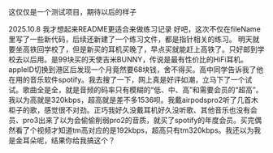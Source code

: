 这仅仅是一个测试项目，期待以后的样子

2025.10.8
我才想起来README更适合来做练习记录
好吧，这次不仅在fileName里写了一些新代码，后续还新建了一个练习文件，都是指针相关的练习。
明天就要坐高铁回学校了，但是新买的耳机买晚了，早点买就能赶上高铁了。只好邮到学校去以后用。是99块买的天使吉米BUNNY，传说是最有性价比的HiFi耳机。
appleID切换到港区后发现一个月竟然要68块钱，舍不得买。高中同学告诉我了他在用的音乐软件spotify。我去搜了一下，网上真是好评如潮，立马下了一个试试。歌曲全是全，就是音频的码率只有模糊的“低、中、高”和需要会员的“超高”。我以为高就是320kbps，超高就是差不多1536呗。我戴airpodspro2听了几首木柜子的歌，感觉很不对劲。正巧我好久没戴耳机好久没听歌、其他音乐也没有会员、pro3出来了以为会偷偷削弱pro2的音质，就买了spotify的年度会员。买完偶然看了个视频才知道tm高对应的是192kbps，超高只有tm320kbps。我还以为我是金耳朵呢，结果你给我搞这个？